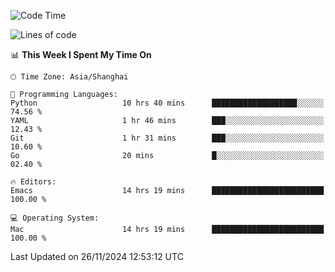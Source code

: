 <!--START_SECTION:waka-->
![Code Time](http://img.shields.io/badge/Code%20Time-2%2C304%20hrs%2010%20mins-blue)

![Lines of code](https://img.shields.io/badge/From%20Hello%20World%20I%27ve%20Written-308.1%20thousand%20lines%20of%20code-blue)

📊 **This Week I Spent My Time On** 

```text
🕑︎ Time Zone: Asia/Shanghai

💬 Programming Languages: 
Python                   10 hrs 40 mins      ███████████████████░░░░░░   74.56 % 
YAML                     1 hr 46 mins        ███░░░░░░░░░░░░░░░░░░░░░░   12.43 % 
Git                      1 hr 31 mins        ███░░░░░░░░░░░░░░░░░░░░░░   10.60 % 
Go                       20 mins             █░░░░░░░░░░░░░░░░░░░░░░░░   02.40 % 

🔥 Editors: 
Emacs                    14 hrs 19 mins      █████████████████████████   100.00 % 

💻 Operating System: 
Mac                      14 hrs 19 mins      █████████████████████████   100.00 % 
```


 Last Updated on 26/11/2024 12:53:12 UTC
<!--END_SECTION:waka-->
